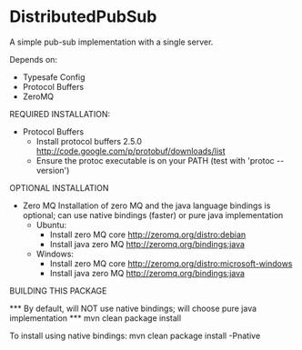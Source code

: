 DistributedPubSub
=================

A simple pub-sub implementation with a single server.

Depends on:
* Typesafe Config
* Protocol Buffers
* ZeroMQ


REQUIRED INSTALLATION:

* Protocol Buffers
	- Install protocol buffers 2.5.0 http://code.google.com/p/protobuf/downloads/list
	- Ensure the protoc executable is on your PATH (test with 'protoc --version')
	
OPTIONAL INSTALLATION

* Zero MQ
	Installation of zero MQ and the java language bindings is optional; can use native bindings (faster)
	or pure java implementation
	- Ubuntu:
		* Install zero MQ core http://zeromq.org/distro:debian
		* Install java zero MQ http://zeromq.org/bindings:java
	- Windows:
		* Install zero MQ core http://zeromq.org/distro:microsoft-windows
		* Install java zero MQ http://zeromq.org/bindings:java


BUILDING THIS PACKAGE

*** By default, will NOT use native bindings; will choose pure java implementation ***
mvn clean package install

To install using native bindings:
mvn clean package install -Pnative
